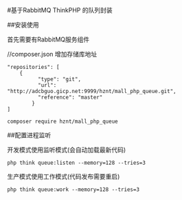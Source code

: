 #基于RabbitMQ ThinkPHP 的队列封装

##安装使用

首先需要有RabbitMQ服务组件

//composer.json 增加存储库地址

```
"repositories": [
    {
          "type": "git",
          "url": "http://adcbguo.gicp.net:9999/hznt/mall_php_queue.git",
          "reference": "master"
        }
]

composer require hznt/mall_php_queue
```



##配置进程监听


开发模式使用监听模式(会自动加载最新代码)

```
php think queue:listen --memory=128 --tries=3
```

生产模式使用工作模式(代码发布需要重启)

```
php think queue:work --memory=128 --tries=3
```

















